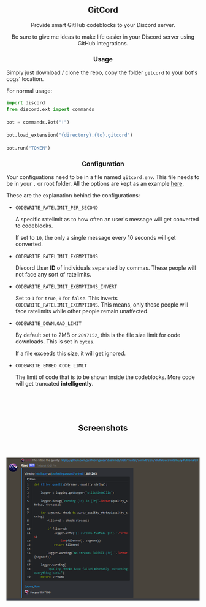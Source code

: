 <h2 align="center">GitCord</h2>

<p align="center">Provide smart GitHub codeblocks to your Discord server.</p>
<p align="center">Be sure to give me ideas to make life easier in your Discord server using GitHub integrations.</p>

<h3 align="center">Usage</h3>

Simply just download / clone the repo, copy the folder `gitcord` to your bot's cogs' location.

For normal usage:

```py
import discord
from discord.ext import commands

bot = commands.Bot("!")

bot.load_extension("{directory}.{to}.gitcord")

bot.run("TOKEN")
```

<h3 align="center">Configuration</h3>

Your configuations need to be in a file named `gitcord.env`. This file needs to be in your `.` or root folder. All the options are kept as an example <a href="./gitcord.env.example">here</a>.

These are the explanation behind the configurations:

- `CODEWRITE_RATELIMIT_PER_SECOND`

    A specific ratelimit as to how often an user's message will get converted to codeblocks.

    If set to `10`, the only a single message every 10 seconds will get converted.

- `CODEWRITE_RATELIMIT_EXEMPTIONS`

    Discord User **ID** of individuals separated by commas. These people will not face any sort of ratelimits.

- `CODEWRITE_RATELIMIT_EXEMPTIONS_INVERT`

    Set to `1` for `true`, `0` for `false`. This inverts `CODEWRITE_RATELIMIT_EXEMPTIONS`. This means, only those people will face ratelimits while other people remain unaffected.

- `CODEWRITE_DOWNLOAD_LIMIT`

    By default set to 2MB or `2097152`, this is the file size limit for code downloads. This is set in `bytes`.

    If a file exceeds this size, it will get ignored.

- `CODEWRITE_EMBED_CODE_LIMIT`

    The limit of code that is to be shown inside the codeblocks. More code will get truncated **intelligently**.


<br>
<br>
<br>

<h2 align="center">Screenshots</h3>

<br>

<p align="center">
<code>
<img src="./.github/screen.png">
</code>
</p>

